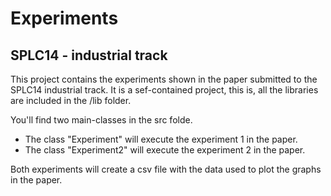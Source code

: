 Experiments
===========


## SPLC14 - industrial track

This project contains the experiments shown in the paper submitted to the SPLC14 industrial track. It is a sef-contained project, this is, all the libraries are included in the /lib folder.

You'll find two main-classes in the src folde.

* The class "Experiment" will execute the experiment 1 in the paper.
* The class "Experiment2" will execute the experiment 2 in the paper.

Both experiments will create a csv file with the data used to plot the graphs in the paper.
